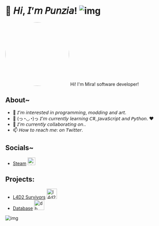 
# 👋 𝘏𝘪, 𝘐’𝘮 𝘗𝘶𝘯𝘻𝘪𝘢! ![img](https://i.imgur.com/fQp76Nx.png) #

<img src="https://i.pinimg.com/564x/ae/05/06/ae050605cd199140a05c120a1c7f81ae.jpg" height="auto" width="200" style="border-radius:50%"> Hi! I'm Mira! software developer!

## About~
- 👀 𝘐’𝘮 𝘪𝘯𝘵𝘦𝘳𝘦𝘴𝘵𝘦𝘥 𝘪𝘯 𝘱𝘳𝘰𝘨𝘳𝘢𝘮𝘮𝘪𝘯𝘨, 𝘮𝘰𝘥𝘥𝘪𝘯𝘨 𝘢𝘯𝘥 𝘢𝘳𝘵.
- 🌱 (っ◔◡◔)っ 𝘐’𝘮 𝘤𝘶𝘳𝘳𝘦𝘯𝘵𝘭𝘺 𝘭𝘦𝘢𝘳𝘯𝘪𝘯𝘨 𝘊#, 𝘑𝘢𝘷𝘢𝘚𝘤𝘳𝘪𝘱𝘵 𝘢𝘯𝘥 𝘗𝘺𝘵𝘩𝘰𝘯. ♥
- 💞️ 𝘐’𝘮 𝘤𝘶𝘳𝘳𝘦𝘯𝘵𝘭𝘺 𝘤𝘰𝘭𝘭𝘢𝘣𝘰𝘳𝘢𝘵𝘪𝘯𝘨 𝘰𝘯..
- 📫 𝘏𝘰𝘸 𝘵𝘰 𝘳𝘦𝘢𝘤𝘩 𝘮𝘦: 𝘰𝘯 𝘛𝘸𝘪𝘵𝘵𝘦𝘳.

## Socials~
- [Steam](https://steamcommunity.com/id/sleepyrapunzel "Steam") <img src="https://upload.wikimedia.org/wikipedia/commons/thumb/8/83/Steam_icon_logo.svg/800px-Steam_icon_logo.svg.png" width="24" style="display:inline-block" alt="steam">
## Projects:
- [L4D2 Survivors](https://l4d2.punzia.com/ "L4D2 Survivors") <img src="https://i.imgur.com/ZqNQBmc.png" width="32" style="display:inline-block" alt="l4d2">
- [Database](https://db.punzia.com/ "Database") <img src="https://i.imgur.com/cn7DjVe.png" width="32" height="32" style="display:inline-block" alt="db">


![img](https://i.imgur.com/YGpaDfK.gif)
















<!---
Punzia/Punzia is a ✨ special ✨ repository because its `README.md` (this file) appears on your GitHub profile.
You can click the Preview link to take a look at your changes.
--->
